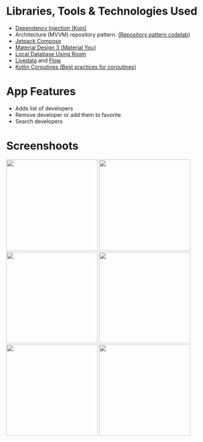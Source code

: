 # Libraries, Tools & Technologies Used

- [Dependency Injection (Koin)](https://insert-koin.io/docs/reference/koin-android/compose/)
- Architecture (MVVM) repository pattern. [(Repository pattern codelab)](https://developer.android.com/codelabs/basic-android-kotlin-training-repository-pattern#0)
- [Jetpack Compose](https://developer.android.com/jetpack/compose)
- [Material Design 3 (Material You)](https://m3.material.io/components/navigation-bar/implementation/android)
- [Local Database Using Room](https://developer.android.com/training/data-storage/room)
- [Livedata](https://developer.android.com/topic/libraries/architecture/livedata) and [Flow](https://kotlin.github.io/kotlinx.coroutines/kotlinx-coroutines-core/kotlinx.coroutines.flow/-flow/)
- [Kotlin Coroutines (Best practices for coroutines)](https://developer.android.com/kotlin/coroutines/coroutines-best-practices)

# App Features

- Adds list of developers
- Remove developer or add them to favorite
- Search developers

# Screenshoots

<p float="left">
<img src="https://github.com/ghaleprachan/room-db-with-koin/blob/main/imgs/delete_dialog.jpg?raw=true" width="240" height="auto">
<img src="https://github.com/ghaleprachan/room-db-with-koin/blob/main/imgs/home.jpg?raw=true" width="240" height="auto">
<img src="https://github.com/ghaleprachan/room-db-with-koin/blob/main/imgs/user_list.jpg?raw=true" width="240" height="auto">
<img src="https://github.com/ghaleprachan/room-db-with-koin/blob/main/imgs/fav_list.jpg?raw=true" width="240" height="auto">
<img src="https://github.com/ghaleprachan/room-db-with-koin/blob/main/imgs/no_data_ui.jpg?raw=true" width="240" height="auto">
<img src="https://github.com/ghaleprachan/room-db-with-koin/blob/main/imgs/search_screen.jpg?raw=true" width="240" height="auto">
</p>

